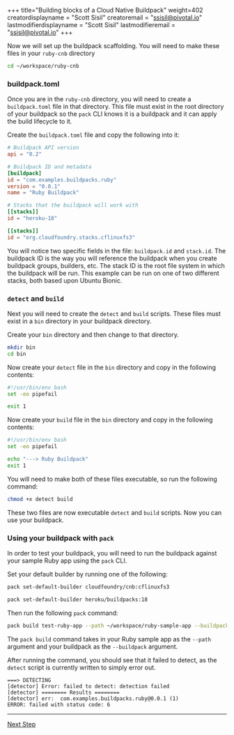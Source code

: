 
+++
title="Building blocks of a Cloud Native Buildpack"
weight=402
creatordisplayname = "Scott Sisil"
creatoremail = "ssisil@pivotal.io"
lastmodifierdisplayname = "Scott Sisil"
lastmodifieremail = "ssisil@pivotal.io"
+++

Now we will set up the buildpack scaffolding. You will need to make these files in your `ruby-cnb` directory

```bash
cd ~/workspace/ruby-cnb
```

### buildpack.toml
Once you are in the `ruby-cnb` directory, you will need to create a `buildpack.toml` file in that directory. This file must exist in the root directory of your buildpack so the `pack` CLI knows it is a buildpack and it can apply the build lifecycle to it.

Create the `buildpack.toml` file and copy the following into it:

```toml
# Buildpack API version
api = "0.2"

# Buildpack ID and metadata
[buildpack]
id = "com.examples.buildpacks.ruby"
version = "0.0.1"
name = "Ruby Buildpack"

# Stacks that the buildpack will work with
[[stacks]]
id = "heroku-18"

[[stacks]]
id = "org.cloudfoundry.stacks.cflinuxfs3"
```

You will notice two specific fields in the file: `buildpack.id` and `stack.id`. The buildpack ID is the way you will reference the buildpack when you create buildpack groups, builders, etc. The stack ID is the root file system in which the buildpack will be run. This example can be run on one of two different stacks, both based upon Ubuntu Bionic.

### `detect` and `build`

Next you will need to create the `detect` and `build` scripts. These files must exist in a `bin` directory in your buildpack directory.

Create your `bin` directory and then change to that directory.

```bash
mkdir bin
cd bin
```

Now create your `detect` file in the `bin` directory and copy in the following contents:

```bash
#!/usr/bin/env bash
set -eo pipefail

exit 1
```

Now create your `build` file in the `bin` directory and copy in the following contents:

```bash
#!/usr/bin/env bash
set -eo pipefail

echo "---> Ruby Buildpack"
exit 1
```

You will need to make both of these files executable, so run the following command:

```bash
chmod +x detect build
```

These two files are now executable `detect` and `build` scripts. Now you can use your buildpack.

### Using your buildpack with `pack`

In order to test your buildpack, you will need to run the buildpack against your sample Ruby app using the `pack` CLI.

Set your default builder by running one of the following:

```bash
pack set-default-builder cloudfoundry/cnb:cflinuxfs3
```

```bash
pack set-default-builder heroku/buildpacks:18
```

Then run the following `pack` command:

```bash
pack build test-ruby-app --path ~/workspace/ruby-sample-app --buildpack ~/workspace/ruby-cnb
```

The `pack build` command takes in your Ruby sample app as the `--path` argument and your buildpack as the `--buildpack` argument.

After running the command, you should see that it failed to detect, as the `detect` script is currently written to simply error out.

```
===> DETECTING
[detector] Error: failed to detect: detection failed
[detector] ======== Results ========
[detector] err:  com.examples.buildpacks.ruby@0.0.1 (1)
ERROR: failed with status code: 6
```

---

<a href="/docs/buildpack-author-guide/create-buildpack/detection" class="button bg-pink">Next Step</a>
